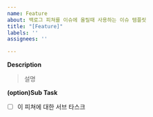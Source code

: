 ```yaml
---
name: Feature
about: 백로그 피쳐를 이슈에 올릴때 사용하는 이슈 템플릿
title: "[Feature]"
labels: ''
assignees: ''

---
```


**Description**

> 설명

**(option)Sub Task**

- [ ] 이 피쳐에 대한 서브 타스크
